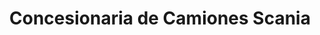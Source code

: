 ---
title: "Concesionaria de Camiones Scania"
url: /palpala/concesionaria-de-camiones-scania/
shop: Autohaus
---